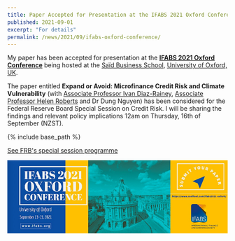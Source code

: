 ```yaml
---
title: Paper Accepted for Presentation at the IFABS 2021 Oxford Conference
published: 2021-09-01
excerpt: "For details"
permalink: /news/2021/09/ifabs-oxford-conference/ 
---
```


My paper has been accepted for presentation at the **[IFABS 2021 Oxford Conference](https://www.ifabs.org/copy-of-ifabs-oxford-call-1)** being hosted at the [Saïd Business School](https://www.sbs.ox.ac.uk/), [University of Oxford, UK](https://www.ox.ac.uk/).

The paper entitled **Expand or Avoid: Microfinance Credit Risk and Climate Vulnerability** (with [Associate Professor Ivan Diaz-Rainey](https://www.otago.ac.nz/accountancyfinance/staff/otago032953.html), [Associate Professor Helen Roberts](https://www.otago.ac.nz/accountancyfinance/staff/helenroberts.html) and Dr Dung Nguyen) has been considered for the Federal Reserve Board Special Session on Credit Risk. I will be sharing the findings and relevant policy implications 12am on Thursday, 16th of September (NZST).

{% include base_path %}

<a href="https://iftekhariahmed.github.io/files/IFABS_Oxford_2021_FRB_special-session.pdf">See FRB's special session programme</a>

![](/images/ifabs21.jpg)

